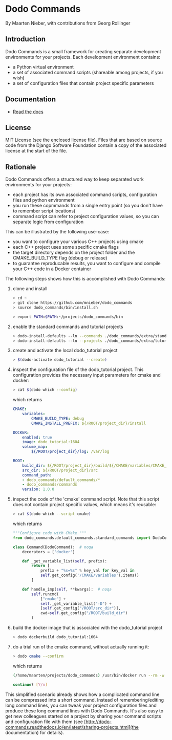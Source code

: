 # Dodo Commands

By Maarten Nieber, with contributions from Georg Rollinger

## Introduction

Dodo Commands is a small framework for creating separate development environments for your projects. Each development environment contains:

- a Python virtual environment
- a set of associated command scripts (shareable among projects, if you wish)
- a set of configuration files that contain project specific parameters

## Documentation

- [Read the docs](http://dodo-commands.readthedocs.io/en/latest/?)

## License

MIT License (see the enclosed license file). Files that are based on source code from the Django Software Foundation contain a copy of the associated license at the start of the file.

## Rationale

Dodo Commands offers a structured way to keep separated work environments for your projects:

- each project has its own associated command scripts, configuration files and python environment
- you run these copmmands from a single entry point (so you don't have to remember script locations)
- command script can refer to project configuration values, so you can separate logic from configuration

This can be illustrated by the following use-case:

- you want to configure your various C++ projects using cmake
- each C++ project uses some specific cmake flags
- the target directory depends on the project folder and the CMAKE_BUILD_TYPE flag (debug or release)
- to guarantee reproducable results, you want to configure and compile your C++ code in a Docker container

The following steps shows how this is accomplished with Dodo Commands:

1. clone and install

    ```bash
    > cd ~
    > git clone https://github.com/mnieber/dodo_commands
    > source dodo_commands/bin/install.sh

    > export PATH=$PATH:~/projects/dodo_commands/bin
    ```

2. enable the standard commands and tutorial projects

    ```bash
    > dodo-install-defaults --ln --commands ./dodo_commands/extra/standard_commands
    > dodo-install-defaults --ln --projects ./dodo_commands/extra/tutorial_projects
    ```

3. create and activate the local dodo_tutorial project

    ```bash
    > $(dodo-activate dodo_tutorial --create)
    ```

4. inspect the configuration file of the dodo_tutorial project. This configuration provides the
   necessary input parameters for cmake and docker:

    ```bash
    > cat $(dodo which --config)
    ```

    which returns

    ```yaml
    CMAKE:
        variables:
            CMAKE_BUILD_TYPE: debug
            CMAKE_INSTALL_PREFIX: ${/ROOT/project_dir}/install

    DOCKER:
        enabled: true
        image: dodo_tutorial:1604
        volume_map:
            ${/ROOT/project_dir}/log: /var/log

    ROOT:
        build_dir: ${/ROOT/project_dir}/build/${/CMAKE/variables/CMAKE_BUILD_TYPE}
        src_dir: ${/ROOT/project_dir}/src
        command_path:
        - dodo_commands/default_commands/*
        - dodo_commands/commands
        version: 1.0.0
    ```

5. inspect the code of the 'cmake' command script. Note that this script does not contain project specific
values, which means it's reusable:

    ```bash
    > cat $(dodo which --script cmake)
    ```

    which returns

    ```python
    """Configure code with CMake."""
    from dodo_commands.default_commands.standard_commands import DodoCommand

    class Command(DodoCommand):  # noqa
        decorators = ['docker']

        def _get_variable_list(self, prefix):
            return [
                prefix + "%s=%s" % key_val for key_val in
                self.get_config('/CMAKE/variables').items()
            ]

        def handle_imp(self, **kwargs):  # noqa
            self.runcmd(
                ["cmake"] +
                self._get_variable_list("-D") +
                [self.get_config("/ROOT/src_dir")],
                cwd=self.get_config("/ROOT/build_dir")
            )
    ```

6. build the docker image that is associated with the dodo_tutorial project

    ```bash
    > dodo dockerbuild dodo_tutorial:1604
    ```

7. do a trial run of the cmake command, without actually running it:

    ```bash
    > dodo cmake --confirm
    ```

    which returns

    ```bash
    (/home/maarten/projects/dodo_commands) /usr/bin/docker run --rm -w /home/maarten/projects/dodo_tutorial/build/debug -i -t --volume=/home/maarten/projects/dodo_tutorial/log:/var/log dodo_tutorial:1604 cmake -DCMAKE_INSTALL_PREFIX=/home/maarten/projects/dodo_tutorial/install -DCMAKE_BUILD_TYPE=debug /home/maarten/projects/dodo_tutorial/src

    continue? [Y/n]
    ```

This simplified scenario already shows how a complicated command line can be compressed into a short command. Instead of remembering/editing long command lines, you can tweak your project configuration files and produce these long command lines with Dodo Commands. It's also easy to get new colleagues started on a project by sharing your command scripts and configuration file with them (see [http://dodo-commands.readthedocs.io/en/latest/sharing-projects.html](the documentation) for details).
